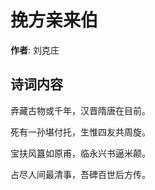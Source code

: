 # 挽方亲来伯

**作者**: 刘克庄

## 诗词内容

弆藏古物或千年，汉晋隋唐在目前。

死有一孙堪付托，生惟四友共周旋。

宝扶风簋如原甫，临永兴书逼米颠。

占尽人间最清事，吾碑百世后方传。


